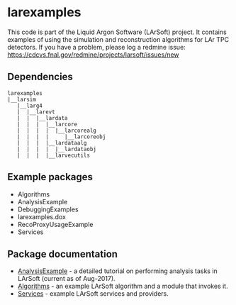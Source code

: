 # larexamples

This code is part of the Liquid Argon Software (LArSoft) project.
It contains examples of using the simulation and reconstruction algorithms for LAr TPC detectors.
If you have a problem, please log a redmine issue: https://cdcvs.fnal.gov/redmine/projects/larsoft/issues/new

## Dependencies

```
larexamples
|__larsim
   |__larg4
   |  |__larevt
   |  |  |__lardata
   |  |  |  |__larcore
   |  |  |  |  |__larcorealg
   |  |  |  |     |__larcoreobj
   |  |  |  |__lardataalg
   |  |  |  |  |__lardataobj
   |  |  |  |__larvecutils
```

## Example packages

- Algorithms
- AnalysisExample
- DebuggingExamples
- larexamples.dox
- RecoProxyUsageExample
- Services

## Package documentation

-    [AnalysisExample](https://larsoft.github.io/LArSoftWiki/AnalysisExample) - a detailed tutorial on performing analysis tasks in LArSoft (current as of Aug-2017).
-    [Algorithms](https://larsoft.github.io/LArSoftWiki/Writing_LArSoft_algorithms) - an example LArSoft algorithm and a module that invokes it.
-    [Services](https://larsoft.github.io/LArSoftWiki/Writing_LArSoft_service) - example LArSoft services and providers.


